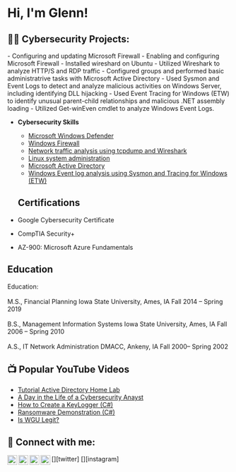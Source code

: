 <h1>Hi, I'm Glenn! </h1>

<h2>👨‍💻 Cybersecurity Projects:</h2>
- Configuring and updating Microsoft Firewall
- Enabling and configuring Microsoft Firewall
- Installed wireshard on Ubuntu
- Utilized Wireshark to analyze HTTP/S and RDP traffic
- Configured groups and performed basic administratrive 
tasks with Microsoft Active Directory
- Used Sysmon and Event Logs to detect and analyze malicious
activities on Windows Server, including identifying DLL hijacking
- Used Event Tracing for Windows (ETW) to identify unusual 
parent-child relationships and malicious .NET assembly loading
- Utilized Get-winEven cmdlet to analyze Windows Event Logs.


- <b>Cybersecurity Skills</b>
  - [Microsoft Windows Defender](https://github.com/glenntonyisu/ADHome)
  - [Windows Firewall](https://github.com/glenntonyisu/ADHome)
  - [Network traffic analysis using tcpdump and Wireshark](https://github.com/glenntonyisu/ADHome)
  - [Linux system administration](https://github.com/glenntonyisu/ADHome)
  - [Microsoft Active Directory](https://github.com/glenntonyisu/ADHome)
  - [Windows Event log analysis using Sysmon and Tracing for Windows (ETW)](https://github.com/glenntonyisu/ADHome)
 
  
  <h2>Certifications</h2>
- Google Cybersecurity Certificate
- CompTIA Security+
- AZ-900: Microsoft Azure Fundamentals

 <h2>Education</h2>
Education:
<br> </br> 
M.S., Financial Planning
Iowa State University, Ames, IA Fall 2014 – Spring 2019
<br> </br> 
B.S., Management Information Systems
Iowa State University, Ames, IA Fall 2006 – Spring 2010
<br> </br> 
A.S., IT Network Administration
DMACC, Ankeny, IA Fall 2000– Spring 2002
  
  
<h2>📺 Popular YouTube Videos</h2>

- [Tutorial Active Directory Home Lab](https://www.youtube.com/)
- [A Day in the Life of a Cybersecurity Anayst](https://www.youtube.com/)
- [How to Create a KeyLogger (C#)](https://www.youtube.com/)
- [Ransomware Demonstration (C#)](https://www.youtube.com/)
- [Is WGU Legit?](https://www.youtube.com/)

<h2> 🤳 Connect with me:</h2>

[<img align="left" alt="JoshMadakor | YouTube" width="22px" src="https://cdn.jsdelivr.net/npm/simple-icons@v3/icons/youtube.svg" />][youtube]
[<img align="left" alt="JoshMadakor | Twitter" width="22px" src="https://cdn.jsdelivr.net/npm/simple-icons@v3/icons/twitter.svg" />][twitter]
[<img align="left" alt="JoshMadakor | LinkedIn" width="22px" src="https://cdn.jsdelivr.net/npm/simple-icons@v3/icons/linkedin.svg" />][linkedin]
[<img align="left" alt="JoshMadakor | Instagram" width="22px" src="https://cdn.jsdelivr.net/npm/simple-icons@v3/icons/instagram.svg" />][instagram]


[youtube]: https://www.youtube.com/GlennTonyISU
[linkedin]: https://linkedin.com/in/GlennTonyISU

<!--
**joshmadakor1/joshmadakor1** is a ✨ _special_ ✨ repository because its `README.md` (this file) appears on your GitHub profile.

Here are some ideas to get you started:

- 🔭 I’m currently working on ...
- 🌱 I’m currently learning ...
- 👯 I’m looking to collaborate on ...
- 🤔 I’m looking for help with ...
- 💬 Ask me about ...
- 📫 How to reach me: ...
- 😄 Pronouns: ...
- ⚡ Fun fact: ...
-->
